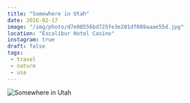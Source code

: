 ```yaml
---
title: "Somewhere in Utah"
date: 2016-02-17
image: "/img/photo/d7e08556bd725fe3e201df089aaae55d.jpg"
location: "Excalibur Hotel Casino"
instagram: true
draft: false
tags:
 - travel
 - nature
 - usa
---
```


![Somewhere in Utah](/img/photo/d7e08556bd725fe3e201df089aaae55d.jpg)
